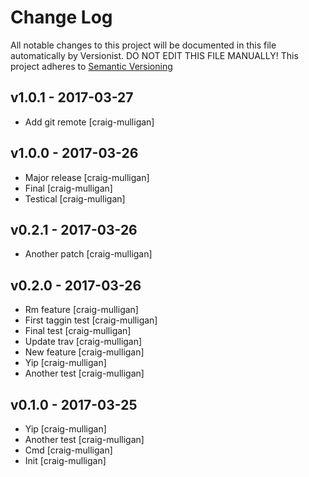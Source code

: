 # Change Log

All notable changes to this project will be documented in this file
automatically by Versionist. DO NOT EDIT THIS FILE MANUALLY!
This project adheres to [Semantic Versioning](http://semver.org/)

## v1.0.1 - 2017-03-27

* Add git remote [craig-mulligan]

## v1.0.0 - 2017-03-26

* Major release [craig-mulligan]
* Final [craig-mulligan]
* Testical [craig-mulligan]

## v0.2.1 - 2017-03-26

* Another patch [craig-mulligan]

## v0.2.0 - 2017-03-26

* Rm feature [craig-mulligan]
* First taggin test [craig-mulligan]
* Final test [craig-mulligan]
* Update trav [craig-mulligan]
* New feature [craig-mulligan]
* Yip [craig-mulligan]
* Another test [craig-mulligan]

## v0.1.0 - 2017-03-25

* Yip [craig-mulligan]
* Another test [craig-mulligan]
* Cmd [craig-mulligan]
* Init [craig-mulligan]
